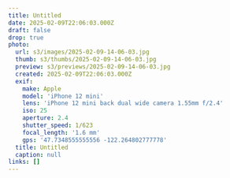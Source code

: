 ```yaml
---
title: Untitled
date: 2025-02-09T22:06:03.000Z
draft: false
drop: true
photo:
  url: s3/images/2025-02-09-14-06-03.jpg
  thumb: s3/thumbs/2025-02-09-14-06-03.jpg
  preview: s3/previews/2025-02-09-14-06-03.jpg
  created: 2025-02-09T22:06:03.000Z
  exif:
    make: Apple
    model: 'iPhone 12 mini'
    lens: 'iPhone 12 mini back dual wide camera 1.55mm f/2.4'
    iso: 25
    aperture: 2.4
    shutter_speed: 1/623
    focal_length: '1.6 mm'
    gps: '47.7348555555556 -122.264802777778'
  title: Untitled
  caption: null
links: []
---
```


